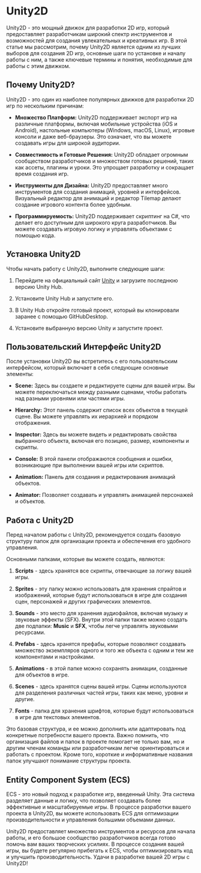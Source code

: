# Unity2D

Unity2D - это мощный движок для разработки 2D игр, который предоставляет разработчикам широкий спектр инструментов и возможностей для создания увлекательных и креативных игр. В этой статье мы рассмотрим, почему Unity2D является одним из лучших выборов для создания 2D игр, основные шаги по установке и началу работы с ним, а также ключевые термины и понятия, необходимые для работы с этим движком.

## Почему Unity2D?

Unity2D - это один из наиболее популярных движков для разработки 2D игр по нескольким причинам:

- **Множество Платформ:** Unity2D поддерживает экспорт игр на различные платформы, включая мобильные устройства (iOS и Android), настольные компьютеры (Windows, macOS, Linux), игровые консоли и даже веб-браузеры. Это означает, что вы можете создавать игры для широкой аудитории.

- **Совместимость и Готовые Решения:** Unity2D обладает огромным сообществом разработчиков и множеством готовых решений, таких как ассеты, плагины и уроки. Это упрощает разработку и сокращает время создания игр.

- **Инструменты для Дизайна:** Unity2D предоставляет много инструментов для создания анимаций, уровней и интерфейсов. Визуальный редактор для анимаций и редактор Tilemap делают создание игрового контента более удобным.

- **Программируемость:** Unity2D поддерживает скриптинг на C#, что делает его доступным для широкого круга разработчиков. Вы можете создавать игровую логику и управлять объектами с помощью кода.

## Установка Unity2D

Чтобы начать работу с Unity2D, выполните следующие шаги:

1. Перейдите на официальный сайт [Unity](https://unity.com/) и загрузите последнюю версию Unity Hub.

2. Установите Unity Hub и запустите его.

3. В Unity Hub откройте готовый проект, который вы клонировали заранее с помощью GitHubDesktop.

4. Установите выбранную версию Unity и запустите проект.

## Пользовательский Интерфейс Unity2D

После установки Unity2D вы встретитесь с его пользовательским интерфейсом, который включает в себя следующие основные элементы:

- **Scene:** Здесь вы создаете и редактируете сцены для вашей игры. Вы можете переключаться между разными сценами, чтобы работать над разными уровнями или частями игры.

- **Hierarchy:** Этот панель содержит список всех объектов в текущей сцене. Вы можете управлять их иерархией и порядком отображения.

- **Inspector:** Здесь вы можете видеть и редактировать свойства выбранного объекта, включая его позицию, размер, компоненты и скрипты.

- **Console:** В этой панели отображаются сообщения и ошибки, возникающие при выполнении вашей игры или скриптов.

- **Animation:** Панель для создания и редактирования анимаций объектов.

- **Animator:** Позволяет создавать и управлять анимацией персонажей и объектов.

## Работа с Unity2D

Перед началом работы с Unity2D, рекомендуется создать базовую структуру папок для организации проекта и обеспечения его удобного управления.

Основными папками, которые вы можете создать, являются:

1. **Scripts** - здесь хранятся все скрипты, отвечающие за логику вашей игры.

2. **Sprites** - эту папку можно использовать для хранения спрайтов и изображений, которые будут использоваться в игре для создания сцен, персонажей и других графических элементов.

3. **Sounds** - это место для хранения аудиофайлов, включая музыку и звуковые эффекты (SFX). Внутри этой папки также можно создать две подпапки: **Music** и **SFX**, чтобы легче управлять звуковыми ресурсами.

4. **Prefabs** - здесь хранятся префабы, которые позволяют создавать множество экземпляров одного и того же объекта с одним и тем же компонентами и настройками.

5. **Animations** - в этой папке можно сохранять анимации, созданные для объектов в игре.

6. **Scenes** - здесь хранятся сцены вашей игры. Сцены используются для разделения различных частей игры, таких как меню, уровни и другие.

7. **Fonts** - папка для хранения шрифтов, которые будут использоваться в игре для текстовых элементов.

Это базовая структура, и ее можно дополнить или адаптировать под конкретные потребности вашего проекта. Важно помнить, что организация файлов и папок в проекте помогает не только вам, но и другим членам команды или разработчикам легче ориентироваться и работать с проектом. Кроме того, короткие и информативные названия папок улучшают понимание структуры проекта.

## Entity Component System (ECS)

ECS - это новый подход к разработке игр, введенный Unity. Эта система разделяет данные и логику, что позволяет создавать более эффективные и масштабируемые игры. В процессе разработки вашего проекта в Unity2D, вы можете использовать ECS для оптимизации производительности и управления большими объемами данных.

Unity2D предоставляет множество инструментов и ресурсов для начала работы, и его большое сообщество разработчиков всегда готово помочь вам ваших творческих усилиях. В процессе создания вашей игры, вы будете регулярно прибегать к ECS, чтобы оптимизировать код и улучшить производительность. Удачи в разработке вашей 2D игры с Unity2D!
